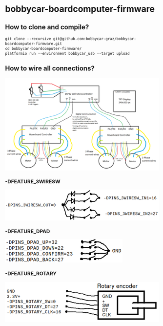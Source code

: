 # bobbycar-boardcomputer-firmware

## How to clone and compile?

```
git clone --recursive git@github.com:bobbycar-graz/bobbycar-boardcomputer-firmware.git
cd bobbycar-boardcomputer-firmware/
platformio run --environment bobbycar_usb --target upload
```

## How to wire all connections?

![Wiring diagram](/img/wiring.png)

### -DFEATURE_3WIRESW
![3 wire switches](/img/3wiresw.png)

### -DFEATURE_DPAD
![dpad switches with 5 wires](/img/dpadsw.png)

### -DFEATURE_ROTARY
![rotary encoder](/img/rotary.png)
